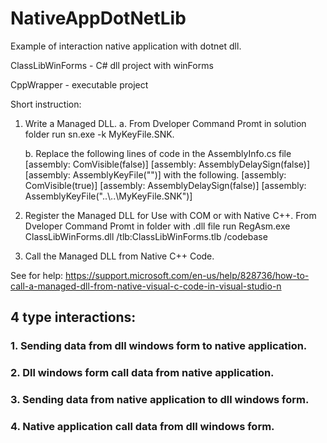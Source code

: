 # NativeAppDotNetLib

Example of interaction native application with dotnet dll.

ClassLibWinForms - C# dll project with winForms

CppWrapper - executable project  

Short instruction:
  1. Write a Managed DLL.
      a. From Dveloper Command Promt in solution folder run sn.exe -k MyKeyFile.SNK.
      
      b. Replace the following lines of code in the AssemblyInfo.cs file
         [assembly: ComVisible(false)]
         [assembly: AssemblyDelaySign(false)]
         [assembly: AssemblyKeyFile("")]
         with the following.
         [assembly: ComVisible(true)] 
         [assembly: AssemblyDelaySign(false)] 
         [assembly: AssemblyKeyFile("..\\..\\MyKeyFile.SNK")]
  
  2. Register the Managed DLL for Use with COM or with Native C++.
      From Dveloper Command Promt in folder with .dll file run RegAsm.exe ClassLibWinForms.dll /tlb:ClassLibWinForms.tlb /codebase
  3. Call the Managed DLL from Native C++ Code.
  
  See for help: https://support.microsoft.com/en-us/help/828736/how-to-call-a-managed-dll-from-native-visual-c-code-in-visual-studio-n 

## 4 type interactions:
### 1. Sending data from dll windows form to native application. 
### 2. Dll windows form call data from native application.
### 3. Sending data from native application to dll windows form.
### 4. Native application call data from dll windows form.

